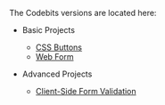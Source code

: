 The Codebits versions are located here:

- Basic Projects
    - [CSS Buttons](http://www.codecademy.com/netcyphe/codebits/UIhHVf)
    - [Web Form](http://www.codecademy.com/netcyphe/codebits/Kzsyo6)

- Advanced Projects
    - [Client-Side Form Validation](http://www.codecademy.com/netcyphe/codebits/6b6wBt)
